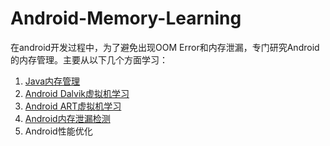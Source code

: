# Android-Memory-Learning
在android开发过程中，为了避免出现OOM Error和内存泄漏，专门研究Android的内存管理。主要从以下几个方面学习：  
1. [Java内存管理](https://github.com/Anima18/Android-Memory-Learning/blob/master/Java%E5%86%85%E5%AD%98%E6%9C%BA%E5%88%B6.md)
2. [Android Dalvik虚拟机学习](https://github.com/Anima18/Android-Memory-Learning/blob/master/Dalvik%E4%BB%8B%E7%BB%8D.md)
3. [Android ART虚拟机学习](https://github.com/Anima18/Android-Memory-Learning/blob/master/ART%E4%BB%8B%E7%BB%8D.md)
4. [Android内存泄漏检测](https://github.com/Anima18/Android-Memory-Learning/blob/master/android%20%E5%86%85%E5%AD%98%E6%B3%84%E6%BC%8F%E6%A3%80%E6%B5%8B.md)
5. Android性能优化
